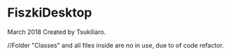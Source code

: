 # FiszkiDesktop
March 2018
Created by Tsukiliaro.

//Folder "Classes" and all files inside are no in use, due to of code refactor.

